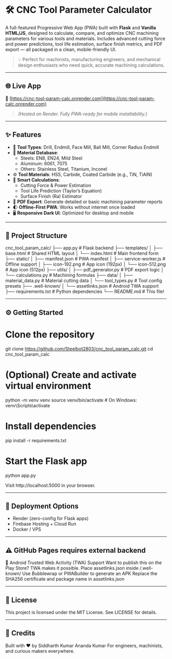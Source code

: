 # 🛠️ CNC Tool Parameter Calculator

A full-featured Progressive Web App (PWA) built with **Flask** and **Vanilla HTML/JS**, designed to calculate, compare, and optimize CNC machining parameters for various tools and materials. Includes advanced cutting force and power predictions, tool life estimation, surface finish metrics, and PDF export — all packaged in a clean, mobile-friendly UI.

> 💡 Perfect for machinists, manufacturing engineers, and mechanical design enthusiasts who need quick, accurate machining calculations.

---

## 🌐 Live App

🔗 [https://cnc-tool-param-calc.onrender.com](https://cnc-tool-param-calc.onrender.com)  
> *(Hosted on Render. Fully PWA-ready for mobile installability.)*

---

## ✨ Features

- 🔧 **Tool Types**: Drill, Endmill, Face Mill, Ball Mill, Corner Radius Endmill  
- 🧱 **Material Database**:  
  - Steels: EN8, EN24, Mild Steel  
  - Aluminum: 6061, 7075  
  - Others: Stainless Steel, Titanium, Inconel  
- ⚙️ **Tool Materials**: HSS, Carbide, Coated Carbide (e.g., TiN, TiAlN)  
- 📐 **Smart Calculations**:  
  - Cutting Force & Power Estimation  
  - Tool Life Prediction (Taylor’s Equation)  
  - Surface Finish (Ra) Estimator  
- 📄 **PDF Export**: Generate detailed or basic machining parameter reports  
- 🌓 **Offline-First PWA**: Works without internet once loaded  
- 🖥️ **Responsive Dark UI**: Optimized for desktop and mobile

---

## 📁 Project Structure

cnc_tool_param_calc/
├── app.py # Flask backend
├── templates/
│ ├── base.html # Shared HTML layout
│ └── index.html # Main frontend form
├── static/
│ ├── manifest.json # PWA manifest
│ ├── service-worker.js # Offline support
│ ├── icon-192.png # App icon (192px)
│ └── icon-512.png # App icon (512px)
├── utils/
│ ├── pdf_generator.py # PDF export logic
│ └── calculations.py # Machining formulas
├── data/
│ ├── material_data.py # Material cutting data
│ └── tool_types.py # Tool config presets
├── .well-known/
│ └── assetlinks.json # Android TWA support
├── requirements.txt # Python dependencies
└── README.md # This file!

---

## ⚙️ Getting Started

# Clone the repository
git clone https://github.com/Steelbot2803/cnc_tool_param_calc.git
cd cnc_tool_param_calc

# (Optional) Create and activate virtual environment
python -m venv venv
source venv/bin/activate  # On Windows: venv\Scripts\activate

# Install dependencies
pip install -r requirements.txt

# Start the Flask app
python app.py

Visit http://localhost:5000 in your browser.

---

## 🚀 Deployment Options
- Render (zero-config for Flask apps)
- Firebase Hosting + Cloud Run
- Docker / VPS

---

## ⚠️ GitHub Pages requires external backend

📱 Android Trusted Web Activity (TWA) Support
Want to publish this on the Play Store? TWA makes it possible.
Place assetlinks.json inside /.well-known/
Use Bubblewrap or PWABuilder to generate an APK
Replace the SHA256 certificate and package name in assetlinks.json

---

## 📄 License
This project is licensed under the MIT License. See LICENSE for details.

---

## 🙌 Credits
Built with ❤️ by Siddharth Kumar Ananda Kumar
For engineers, machinists, and curious makers everywhere.
